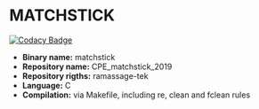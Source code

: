 # MATCHSTICK
[![Codacy Badge](https://api.codacy.com/project/badge/Grade/3c91463ef00544b5b2a05b67746015bb)](https://www.codacy.com/manual/Anglaisjulie/CPE_matchstick_2019?utm_source=github.com&amp;utm_medium=referral&amp;utm_content=Anglaisjulie/CPE_matchstick_2019&amp;utm_campaign=Badge_Grade)

- **Binary name:** matchstick
- **Repository name:** CPE_matchstick_2019
- **Repository rigths:** ramassage-tek
- **Language:** C
- **Compilation:** via Makefile, including re, clean and fclean rules
